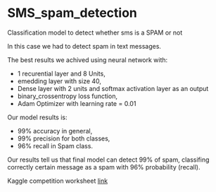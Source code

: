 # SMS_spam_detection
Classification model to detect whether sms is a SPAM or not


In this case we had to detect spam in text messages.  

The best results we achived using neural network with:
- 1 recurential layer and 8 Units,
- emedding layer with size 40,
- Dense layer with 2 units and softmax activation layer as an output 
- binary_crossentropy loss function,
- Adam Optimizer with learning rate = 0.01


Our model results is:
- 99% accuracy in general, 
- 99% precision for both classes,
- 96% recall in Spam class.

Our results tell us that final model can detect 99% of spam, classifing correctly certain message as a spam with 96% probability (recall).

Kaggle competition worksheet [link](https://www.kaggle.com/tararuj4/sms-spam-detection-accuracy-and-precision-99)
